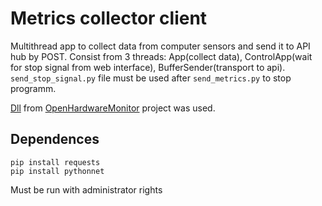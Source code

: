 # Metrics collector client
Multithread app to collect data from computer sensors and send it to API hub by POST. Consist from 3 threads: App(collect data), ControlApp(wait for stop signal from web interface), BufferSender(transport to api). `send_stop_signal.py` file must be used after `send_metrics.py` to stop programm.

[Dll](https://openhardwaremonitor.org/downloads/) from [OpenHardwareMonitor](https://github.com/openhardwaremonitor/openhardwaremonitor.git) project was used.

## Dependences
```
pip install requests
pip install pythonnet
```
Must be run with administrator rights

